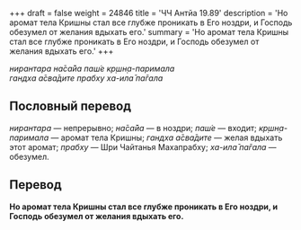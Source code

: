 +++
draft = false
weight = 24846
title = 'ЧЧ Антйа 19.89'
description = 'Но аромат тела Кришны стал все глубже проникать в Его ноздри, и Господь обезумел от желания вдыхать его.'
summary = 'Но аромат тела Кришны стал все глубже проникать в Его ноздри, и Господь обезумел от желания вдыхать его.'
+++

_нирантара на̄са̄йа паш́е кр̣шн̣а-паримала  
гандха а̄сва̄дите прабху ха-ила̄ па̄гала_

## Пословный перевод

_нирантара_ — непрерывно; _на̄са̄йа_ — в ноздри; _паш́е_ — входит; _кр̣шн̣а_\-_паримала_ — аромат тела Кришны; _гандха_ _а̄сва̄дите_ — желая вдыхать этот аромат; _прабху_ — Шри Чайтанья Махапрабху; _ха_\-_ила̄_ _па̄гала_ — обезумел.

## Перевод

**Но аромат тела Кришны стал все глубже проникать в Его ноздри, и Господь обезумел от желания вдыхать его.**
